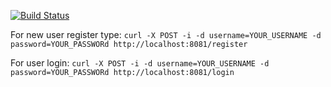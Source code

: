 [![Build Status](https://travis-ci.com/timur27/custom-auth-jwt.svg?branch=master)](https://travis-ci.com/timur27/custom-auth-jwt)

For new user register type: 
`curl -X POST -i -d username=YOUR_USERNAME -d password=YOUR_PASSWORd http://localhost:8081/register`


For user login: 
`curl -X POST -i -d username=YOUR_USERNAME -d password=YOUR_PASSWORd http://localhost:8081/login`
